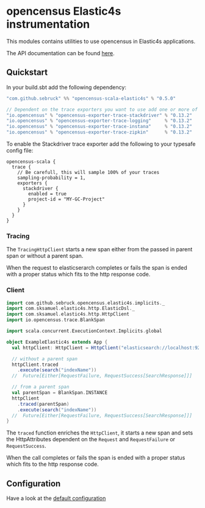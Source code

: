 # opencensus Elastic4s instrumentation
This modules contains utilities to use opencensus in Elastic4s applications.

The API documentation can be found [here](https://census-ecosystem.github.io/opencensus-scala/api/).

## Quickstart
In your build.sbt add the following dependency:

```scala
"com.github.sebruck" %% "opencensus-scala-elastic4s" % "0.5.0" 

// Dependent on the trace exporters you want to use add one or more of the following
"io.opencensus" % "opencensus-exporter-trace-stackdriver" % "0.13.2"
"io.opencensus" % "opencensus-exporter-trace-logging"     % "0.13.2"
"io.opencensus" % "opencensus-exporter-trace-instana"     % "0.13.2"
"io.opencensus" % "opencensus-exporter-trace-zipkin"      % "0.13.2"
```

To enable the Stackdriver trace exporter add the following to your typesafe config file:
```
opencensus-scala {
  trace {
    // Be carefull, this will sample 100% of your traces
    sampling-probability = 1,
    exporters {
      stackdriver {
        enabled = true 
        project-id = "MY-GC-Project"
      }
    }
  }
}
```

### Tracing


The `TracingHttpClient` starts a new span either from the passed in parent span or without a parent span.

When the request to elasticserarch completes or fails the span is ended with a proper status which fits to the http response code.


### Client

```scala
import com.github.sebruck.opencensus.elastic4s.implicits._
import com.sksamuel.elastic4s.http.ElasticDsl._
import com.sksamuel.elastic4s.http.HttpClient
import io.opencensus.trace.BlankSpan

import scala.concurrent.ExecutionContext.Implicits.global

object ExampleElastic4s extends App {
  val httpClient: HttpClient = HttpClient("elasticsearch://localhost:9200")

  // without a parent span
  httpClient.traced
    .execute(search("indexName"))
  //  Future[Either[RequestFailure, RequestSuccess[SearchResponse]]]

  // from a parent span
  val parentSpan = BlankSpan.INSTANCE
  httpClient
    .traced(parentSpan)
    .execute(search("indexName"))
  //  Future[Either[RequestFailure, RequestSuccess[SearchResponse]]]
}
```

The `traced` function enriches the `HttpClient`,
 it starts a new span and sets the HttpAttributes dependent on the `Request` and `RequestFailure` or `RequestSuccess`.

When the call completes or fails the span is ended with a proper status which fits to the http response code.

## Configuration
Have a look at the [default configuration](src/main/resources/reference.conf)
